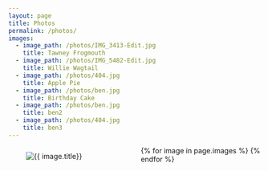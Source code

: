```yaml
---
layout: page
title: Photos
permalink: /photos/
images:
  - image_path: /photos/IMG_3413-Edit.jpg
    title: Tawney Frogmouth
  - image_path: /photos/IMG_5482-Edit.jpg
    title: Willie Wagtail
  - image_path: /photos/404.jpg
    title: Apple Pie
  - image_path: /photos/ben.jpg
    title: Birthday Cake
  - image_path: /photos/ben.jpg
    title: ben2
  - image_path: /photos/404.jpg
    title: ben3
---
```


<style type="text/css">
#wrap {
  overflow: hidden;
}
.box {
  width: 50%;
  padding-bottom: 50%;
  position: relative;
  float: left;
}
.innerContent {
  position: absolute;
  left: 1px;
  right: 1px;
  top: 1px;
  bottom: 1px;
  padding: 10px;
}
</style>

<!-- <ul class="photo-gallery">
  {% for image in page.images %}
    <li><img src="{{ image.image_path }}" alt="{{ image.title}}"/></li>
  {% endfor %}
</ul> -->




<ul class="photo-gallery">
<div id="wrap">
  {% for image in page.images %}
  <div class="box">
    <div class="innerContent">
      <img src="{{ image.image_path }}" alt="{{ image.title}}"/>
    </div>
  </div>
  {% endfor %}
</div>
</ul>
